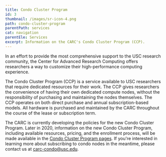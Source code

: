 ```yaml
---
title: Condo Cluster Program
id: 3
thumbnail: /images/sr-icon-4.png
path: condo-cluster-program
parentPath: services
cat: navigation
parentEle: Services
excerpt: Information on the CARC's Condo Cluster Program (CCP).
---
```


In an effort to provide the most comprehensive support to the USC research community, the Center for Advanced Research Computing offers researchers a way to customize their high-performance computing experience.

The Condo Cluster Program (CCP) is a service available to USC researchers that require dedicated resources for their work. The CCP gives researchers the convenience of having their own dedicated compute nodes, without the responsibility of purchasing and maintaining the nodes themselves. The CCP operates on both direct purchase and annual subscription-based models. All hardware is purchased and maintained by the CARC throughout the course of the lease or subscription term.

The CARC is currently developing the policies for the new Condo Cluster Program. Later in 2020, information on the new Condo Cluster Program, including available resources, pricing, and the enrollment process, will be made available in the [Condo Cluster Program pages](/user-information/ccp). If you're interested in learning more about subscribing to condo nodes in the meantime, please contact us at <carc-condo@usc.edu>.
